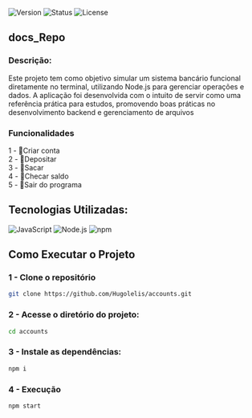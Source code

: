 ![Version](https://img.shields.io/badge/version-v1.0.0-blue.svg) ![Status](https://img.shields.io/badge/status-complete-brightgreen.svg)  ![License](https://img.shields.io/badge/license-MIT-green.svg)

## docs_Repo

### Descrição: 
Este projeto tem como objetivo simular um sistema bancário funcional diretamente no terminal, utilizando Node.js para gerenciar operações e dados. A aplicação foi desenvolvida com o intuito de servir como uma referência prática para estudos, promovendo boas práticas no desenvolvimento backend e gerenciamento de arquivos

### Funcionalidades
1 - 📌Criar conta <br/>
2 - 📌Depositar <br/>
3 - 📌Sacar <br/>
4 - 📌Checar saldo <br/>
5 - 📌Sair do programa

## Tecnologias Utilizadas: 
![JavaScript](https://img.shields.io/badge/javascript-%23323330.svg?style=for-the-badge&logo=javascript&logoColor=%23F7DF1E) ![Node.js](https://img.shields.io/badge/Node.js-339933?style=for-the-badge&logo=node.js&logoColor=white) ![npm](https://img.shields.io/badge/npm-%23CB3837.svg?style=for-the-badge&logo=npm&logoColor=white) 

## Como Executar o Projeto

### 1 - Clone o repositório
```bash
git clone https://github.com/Hugolelis/accounts.git
```
### 2 - Acesse o diretório do projeto:
```bash
cd accounts
```

### 3 - Instale as dependências:
```bash
npm i
```

### 4 - Execução
```bash
npm start
```
